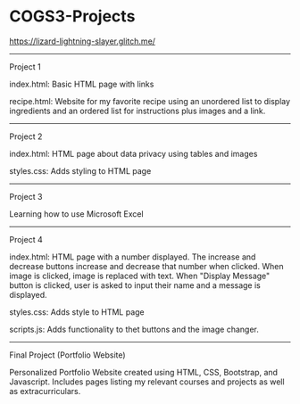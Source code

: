 # COGS3-Projects
https://lizard-lightning-slayer.glitch.me/

------------------------------------------------------------------------------------------------------------------------------

Project 1

  index.html: Basic HTML page with links

  recipe.html: Website for my favorite recipe using an unordered list to display ingredients and an ordered list for instructions plus       images and a link.    
  
------------------------------------------------------------------------------------------------------------------------------

Project 2

  index.html: HTML page about data privacy using tables and images
  
  styles.css: Adds styling to HTML page
    

------------------------------------------------------------------------------------------------------------------------------

Project 3

  Learning how to use Microsoft Excel

------------------------------------------------------------------------------------------------------------------------------

Project 4

  index.html: HTML page with a number displayed. The increase and decrease buttons increase and decrease that number when clicked. When image is clicked, image is replaced with text. When "Display Message" button is clicked, user is asked to input their name and a message is displayed.
  
  styles.css: Adds style to HTML page
  
  scripts.js: Adds functionality to thet buttons and the image changer.
  
------------------------------------------------------------------------------------------------------------------------------

Final Project (Portfolio Website)

  Personalized Portfolio Website created using HTML, CSS, Bootstrap, and Javascript. Includes pages listing my relevant courses and projects as well as extracurriculars.
